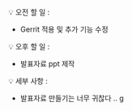 <aside>
💡 오전 할 일 :

- Gerrit 적용 및 추가 기능 수정

</aside>
 
<aside>
💡 오후 할 일 :

- 발표자료 ppt 제작

</aside>

💡 세부 사항 :

- 발표자료 만들기는 너무 귀찮다 ..
  g
